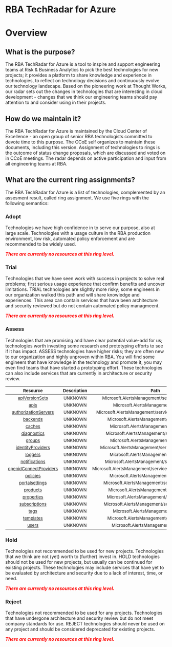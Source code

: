 
RBA TechRadar for Azure
=======================

# Overview

## What is the purpose?


The RBA TechRadar for Azure is a tool to inspire and support engineering teams at Risk & Business Analytics to pick the best technologies for new projects; it provides a platform to share knowledge and experience in technologies, to reflect on technology decisions and continuously evolve our technology landscape.  Based on the pioneering work at Thought Works, our radar sets out the changes in technologies that are interesting in cloud development - changes that we think our engineering teams should pay attention to and consider using in their projects.
## How do we maintain it?


The RBA TechRadar for Azure is maintained by the Cloud Center of Excellence - an open group of senior RBA technologists committed to devote time to this purpose.  The CCoE self organizes to maintain these documents, including this version.  Assignment of technologies to rings is the outcome of status change proposals, which are discussed and voted on in CCoE meetings.  The radar depends on active participation and input from all engineering teams at RBA.
## What are the current ring assignments?


The RBA TechRadar for Azure is a list of technologies, complemented by an assesment result, called ring assignment.  We use five rings with the following semantics:
### Adopt


Technologies we have high confidence in to serve our purpose, also at large scale.  Technologies with a usage culture in the RBA production environment, low risk, automated policy enforcement and are recommended to be widely used.  
  
***<font color="red"> There are currently no resources at this ring level. </font>***
### Trial


Technologies that we have seen work with success in projects to solve real problems;  first serious usage experience that confirm benefits and uncover limitations.  TRIAL technologies are slightly more risky; some engineers in our organization walked this path and will share knowledge and experiences.  This area can contain services that have been architecture and security reviewed but do not contain automated policy managmeent.  
  
***<font color="red"> There are currently no resources at this ring level. </font>***
### Assess


Technologies that are promising and have clear potential value-add for us; technologies worth investing some research and prototyping efforts to see if it has impact.  ASSESS technologies have higher risks;  they are often new to our organization and highly unproven within RBA.  You will find some engineers that have knowledge in the technology and promote it, you may even find teams that have started a prototyping effort.  These technologies can also include services that are currently in architecture or security review.  

|<sub>Resource</sub>|<sub>Description</sub>|<sub>Path</sub>|<sub>Status</sub>|
| :---: | :---: | :---: | :---: |
|<sub>[apiVersionSets](https://github.com/openrba/python-azure-techradar/tree/master/Microsoft.AlertsManagement/service/apiVersionSets)</sub>|<sub>UNKNOWN</sub>|<sub>Microsoft.AlertsManagement/service/apiVersionSets</sub>|<sub>ASSESS</sub>|
|<sub>[apis](https://github.com/openrba/python-azure-techradar/tree/master/Microsoft.AlertsManagement/service/apis)</sub>|<sub>UNKNOWN</sub>|<sub>Microsoft.AlertsManagement/service/apis</sub>|<sub>ASSESS</sub>|
|<sub>[authorizationServers](https://github.com/openrba/python-azure-techradar/tree/master/Microsoft.AlertsManagement/service/authorizationServers)</sub>|<sub>UNKNOWN</sub>|<sub>Microsoft.AlertsManagement/service/authorizationServers</sub>|<sub>ASSESS</sub>|
|<sub>[backends](https://github.com/openrba/python-azure-techradar/tree/master/Microsoft.AlertsManagement/service/backends)</sub>|<sub>UNKNOWN</sub>|<sub>Microsoft.AlertsManagement/service/backends</sub>|<sub>ASSESS</sub>|
|<sub>[caches](https://github.com/openrba/python-azure-techradar/tree/master/Microsoft.AlertsManagement/service/caches)</sub>|<sub>UNKNOWN</sub>|<sub>Microsoft.AlertsManagement/service/caches</sub>|<sub>ASSESS</sub>|
|<sub>[diagnostics](https://github.com/openrba/python-azure-techradar/tree/master/Microsoft.AlertsManagement/service/diagnostics)</sub>|<sub>UNKNOWN</sub>|<sub>Microsoft.AlertsManagement/service/diagnostics</sub>|<sub>ASSESS</sub>|
|<sub>[groups](https://github.com/openrba/python-azure-techradar/tree/master/Microsoft.AlertsManagement/service/groups)</sub>|<sub>UNKNOWN</sub>|<sub>Microsoft.AlertsManagement/service/groups</sub>|<sub>ASSESS</sub>|
|<sub>[identityProviders](https://github.com/openrba/python-azure-techradar/tree/master/Microsoft.AlertsManagement/service/identityProviders)</sub>|<sub>UNKNOWN</sub>|<sub>Microsoft.AlertsManagement/service/identityProviders</sub>|<sub>ASSESS</sub>|
|<sub>[loggers](https://github.com/openrba/python-azure-techradar/tree/master/Microsoft.AlertsManagement/service/loggers)</sub>|<sub>UNKNOWN</sub>|<sub>Microsoft.AlertsManagement/service/loggers</sub>|<sub>ASSESS</sub>|
|<sub>[notifications](https://github.com/openrba/python-azure-techradar/tree/master/Microsoft.AlertsManagement/service/notifications)</sub>|<sub>UNKNOWN</sub>|<sub>Microsoft.AlertsManagement/service/notifications</sub>|<sub>ASSESS</sub>|
|<sub>[openidConnectProviders](https://github.com/openrba/python-azure-techradar/tree/master/Microsoft.AlertsManagement/service/openidConnectProviders)</sub>|<sub>UNKNOWN</sub>|<sub>Microsoft.AlertsManagement/service/openidConnectProviders</sub>|<sub>ASSESS</sub>|
|<sub>[policies](https://github.com/openrba/python-azure-techradar/tree/master/Microsoft.AlertsManagement/service/policies)</sub>|<sub>UNKNOWN</sub>|<sub>Microsoft.AlertsManagement/service/policies</sub>|<sub>ASSESS</sub>|
|<sub>[portalsettings](https://github.com/openrba/python-azure-techradar/tree/master/Microsoft.AlertsManagement/service/portalsettings)</sub>|<sub>UNKNOWN</sub>|<sub>Microsoft.AlertsManagement/service/portalsettings</sub>|<sub>ASSESS</sub>|
|<sub>[products](https://github.com/openrba/python-azure-techradar/tree/master/Microsoft.AlertsManagement/service/products)</sub>|<sub>UNKNOWN</sub>|<sub>Microsoft.AlertsManagement/service/products</sub>|<sub>ASSESS</sub>|
|<sub>[properties](https://github.com/openrba/python-azure-techradar/tree/master/Microsoft.AlertsManagement/service/properties)</sub>|<sub>UNKNOWN</sub>|<sub>Microsoft.AlertsManagement/service/properties</sub>|<sub>ASSESS</sub>|
|<sub>[subscriptions](https://github.com/openrba/python-azure-techradar/tree/master/Microsoft.AlertsManagement/service/subscriptions)</sub>|<sub>UNKNOWN</sub>|<sub>Microsoft.AlertsManagement/service/subscriptions</sub>|<sub>ASSESS</sub>|
|<sub>[tags](https://github.com/openrba/python-azure-techradar/tree/master/Microsoft.AlertsManagement/service/tags)</sub>|<sub>UNKNOWN</sub>|<sub>Microsoft.AlertsManagement/service/tags</sub>|<sub>ASSESS</sub>|
|<sub>[templates](https://github.com/openrba/python-azure-techradar/tree/master/Microsoft.AlertsManagement/service/templates)</sub>|<sub>UNKNOWN</sub>|<sub>Microsoft.AlertsManagement/service/templates</sub>|<sub>ASSESS</sub>|
|<sub>[users](https://github.com/openrba/python-azure-techradar/tree/master/Microsoft.AlertsManagement/service/users)</sub>|<sub>UNKNOWN</sub>|<sub>Microsoft.AlertsManagement/service/users</sub>|<sub>ASSESS</sub>|

### Hold


Technologies not recommended to be used for new projects. Technologies that we think are not (yet) worth to (further) invest in.  HOLD technologies should not be used for new projects, but usually can be continued for existing projects.  These technologies may include services that have yet to be evaluated by architecture and security due to a lack of interest, time, or need.  
  
***<font color="red"> There are currently no resources at this ring level. </font>***
### Reject


Technologies not recommended to be used for any projects. Technologies that have undergone architecture and security review but do not meet company standards for use.  REJECT technologies should never be used on any project and should be considered deprecated for existing projects.  
  
***<font color="red"> There are currently no resources at this ring level. </font>***